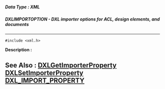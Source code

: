 ##### Data Type : XML
##### DXLIMPORTOPTION - DXL importer options for ACL, design elements, and documents
---
```
#include <xml.h>
```
**Description :**



**See Also :**
[DXLGetImporterProperty](/reference/Func/DXLGetImporterProperty)
[DXLSetImporterProperty](/reference/Func/DXLSetImporterProperty)
[DXL_IMPORT_PROPERTY](/reference/Data/DXL_IMPORT_PROPERTY)
---
